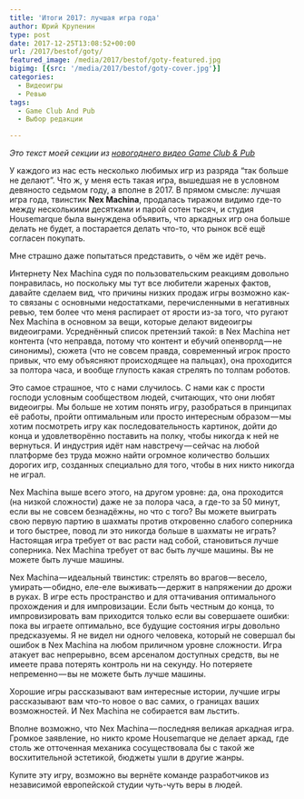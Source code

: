```yaml
---
title: 'Итоги 2017: лучшая игра года'
author: Юрий Крупенин
type: post
date: 2017-12-25T13:08:52+00:00
url: /2017/bestof/goty/
featured_image: /media/2017/bestof/goty-featured.jpg
bigimg: [{src: '/media/2017/bestof/goty-cover.jpg'}]
categories:
  - Видеоигры
  - Ревью
tags:
  - Game Club And Pub
  - Выбор редакции

---
```

_Это текст моей секции из [новогоднего видео Game Club & Pub][1]_

У каждого из нас есть несколько любимых игр из разряда “так больше не делают”. Что ж, у меня есть такая игра, вышедшая не в условном девяносто седьмом году, а вполне в 2017. В прямом смысле: лучшая игра года, твинстик **Nex Machina**, продалась тиражом видимо где-то между несколькими десятками и парой сотен тысяч, и студия Housemarque была вынуждена объявить, что аркадных игр она больше делать не будет, а постарается делать что-то, что рынок всё ещё согласен покупать.

Мне страшно даже попытаться представить, о чём же идёт речь.

Интернету Nex Machina судя по пользовательским реакциям довольно понравилась, но поскольку мы тут все любители жареных фактов, давайте сделаем вид, что причины низких продаж игры возможно как-то связаны с основными недостатками, перечисленными в негативных ревью, тем более что меня распирает от ярости из-за того, что ругают Nex Machina в основном за вещи, которые делают видеоигры видеоиграми. Усреднённый список претензий такой: в Nex Machina нет контента (что неправда, потому что контент и ебучий опенворлд — не синонимы), сюжета (что не совсем правда, современный игрок просто привык, что ему объясняют происходящее на пальцах), она проходится за полтора часа, и вообще глупость какая стрелять по толпам роботов.

Это самое страшное, что с нами случилось. С нами как с прости господи условным сообществом людей, считающих, что они любят видеоигры. Мы больше не хотим понять игру, разобраться в принципах её работы, пройти оптимальным или просто интересным образом — мы хотим посмотреть игру как последовательность картинок, дойти до конца и удовлетворённо поставить на полку, чтобы никогда к ней не вернуться. И индустрия идёт нам навстречу — сейчас на любой платформе без труда можно найти огромное количество больших дорогих игр, созданных специально для того, чтобы в них никто никогда не играл.

Nex Machina выше всего этого, на другом уровне: да, она проходится (на низкой сложности) даже не за полора часа, а где-то за 50 минут, если вы не совсем безнадёжны, но что с того? Вы можете выиграть свою первую партию в шахматы против откровенно слабого соперника и того быстрее, повод ли это никогда больше в шахматы не играть? Настоящая игра требует от вас расти над собой, становиться лучше соперника. Nex Machina требует от вас быть лучше машины. Вы не можете быть лучше машины.

Nex Machina — идеальный твинстик: стрелять во врагов — весело, умирать — обидно, еле-еле выживать — держит в напряжении до дрожи в руках. В игре есть пространство и для оттачивания оптимального прохождения и для импровизации. Если быть честным до конца, то импровизировать вам приходится только если вы совершаете ошибки: пока вы играете оптимально, все будущие состояния игры довольно предсказуемы. Я не видел ни одного человека, который не совершал бы ошибок в Nex Machina на любом приличном уровне сложности. Игра атакует вас непрерывно, всем арсеналом доступных средств, вы не имеете права потерять контроль ни на секунду. Но потеряете непременно — вы не можете быть лучше машины.

Хорошие игры рассказывают вам интересные истории, лучшие игры рассказывают вам что-то новое о вас самих, о границах ваших возможностей. И Nex Machina не собирается вам льстить.

Вполне возможно, что Nex Machina — последняя великая аркадная игра. Громкое заявление, но никто кроме Housemarque не делает аркад, где столь же отточенная механика сосуществовала бы с такой же восхитительной эстетикой, бюджеты ушли в другие жанры.

Купите эту игру, возможно вы вернёте команде разработчиков из независимой европейской студии чуть-чуть веры в людей.

[1]: https://www.youtube.com/watch?v=8xNjskITdUA
